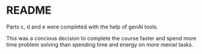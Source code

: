 # README

Parts c, d and e were completed with the help of genAI tools.

This was a concious decision to complete the course faster and spend more time problem solving than spending time and energy on more menial tasks.